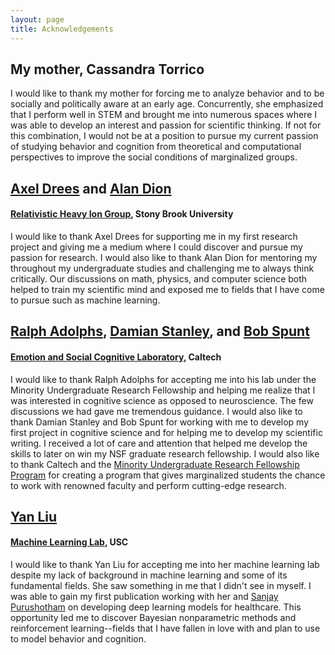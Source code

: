 ```yaml
---
layout: page
title: Acknowledgements
---
```

## My mother, Cassandra Torrico
I would like to thank my mother for forcing me to analyze behavior and to be socially and politically aware at an early age. Concurrently, she emphasized that I perform well in STEM and brought me into numerous spaces where I was able to develop an interest and passion for scientific thinking. If not for this combination, I would not be at a position to pursue my current passion of studying behavior and cognition from theoretical and computational perspectives to improve the social conditions of marginalized groups.

## [Axel Drees](http://www.stonybrook.edu/commcms/nuclear-experiment/personal/axeldrees.html) and [Alan Dion](https://www.phenix.bnl.gov/WWW/pub/awards/html/dion_alan.html)
#### [Relativistic Heavy Ion Group](http://www.stonybrook.edu/commcms/nuclear-experiment/groups/heavy-ion-research.html), Stony Brook University
I would like to thank Axel Drees for supporting me in my first research project and giving me a medium where I could discover and pursue my passion for research. I would also like to thank Alan Dion for mentoring my throughout my undergraduate studies and challenging me to always think critically. Our discussions on math, physics, and computer science both helped to train my scientific mind and exposed me to fields that I have come to pursue such as machine learning.

## [Ralph Adolphs](https://www.hss.caltech.edu/content/ralph-adolphs), [Damian Stanley](http://www.its.caltech.edu/~dstanley/), and [Bob Spunt](http://www.bobspunt.com/)
#### [Emotion and Social Cognitive Laboratory](http://emotion.caltech.edu/), Caltech
I would like to thank Ralph Adolphs for accepting me into his lab under the Minority Undergraduate Research Fellowship and helping me realize that I was interested in cognitive science as opposed to neuroscience. The few discussions we had gave me tremendous guidance. I would also like to thank Damian Stanley and Bob Spunt for working with me to develop my first project in cognitive science and for helping me to develop my scientific writing. I received a lot of care and attention that helped me develop the skills to later on win my NSF graduate research fellowship. I would also like to thank Caltech and the [Minority Undergraduate Research Fellowship Program](http://sfp.caltech.edu/programs/murf) for creating a program that gives marginalized students the chance to work with renowned faculty and perform cutting-edge research.

## [Yan Liu](http://www-bcf.usc.edu/~liu32/)
#### [Machine Learning Lab](http://www-bcf.usc.edu/~liu32/melady.html), USC
I would like to thank Yan Liu for accepting me into her machine learning lab despite my lack of background in machine learning and some of its fundamental fields. She saw something in me that I didn't see in myself. I was able to gain my first publication working with her and [Sanjay Purushotham](http://www-scf.usc.edu/~spurusho/) on developing deep learning models for healthcare. This opportunity led me to discover Bayesian nonparametric methods and reinforcement learning--fields that I have fallen in love with and plan to use to model behavior and cognition.


<!-- ##### Many others have helped me on this journey. I apologize for not providing a space here to acknowledge them explicitly. I am here because of the  -->